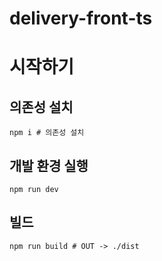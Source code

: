 # delivery-front-ts

# 시작하기
## 의존성 설치
``` shell
npm i # 의존성 설치
```

## 개발 환경 실행
``` shell
npm run dev
```
## 빌드
``` shell
npm run build # OUT -> ./dist
```


